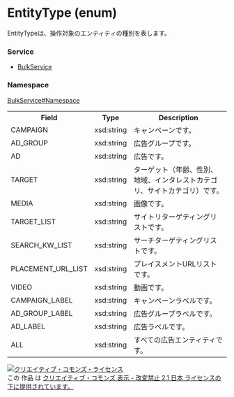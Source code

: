 # EntityType (enum)
EntityTypeは、操作対象のエンティティの種別を表します。
### Service
+ [BulkService](../../services/BulkService.md)

### Namespace
[BulkService#Namespace](../../services/BulkService.md#namespace)

<table>
 <tr>
  <th>Field</th>
  <th>Type</th>
  <th>Description</th>
 <tr>
  <td>CAMPAIGN</td>
  <td>xsd:string</td>
  <td>キャンペーンです。</td>
 </tr>
 <tr>
  <td>AD_GROUP</td>
  <td>xsd:string</td>
  <td>広告グループです。</td>
 </tr>
 <tr>
  <td>AD</td>
  <td>xsd:string</td>
  <td>広告です。</td>
 </tr>
 <tr>
  <td>TARGET</td>
  <td>xsd:string</td>
  <td>ターゲット（年齢、性別、地域、インタレストカテゴリ、サイトカテゴリ）です。</td>
 </tr>
 <tr>
  <td>MEDIA</td>
  <td>xsd:string</td>
  <td>画像です。</td>
 </tr>
 <tr>
  <td>TARGET_LIST</td>
  <td>xsd:string</td>
  <td>サイトリターゲティングリストです。</td>
 </tr>
 <tr>
  <td>SEARCH_KW_LIST</td>
  <td>xsd:string</td>
  <td>サーチターゲティングリストです。</td>
 </tr>
 <tr>
  <td>PLACEMENT_URL_LIST</td>
  <td>xsd:string</td>
  <td>プレイスメントURLリストです。</td>
 </tr>
 <tr>
  <td>VIDEO</td>
  <td>xsd:string</td>
  <td>動画です。</td>
 </tr>
 <tr>
  <td>CAMPAIGN_LABEL</td>
  <td>xsd:string</td>
  <td>キャンペーンラベルです。</td>
 </tr>
 <tr>
  <td>AD_GROUP_LABEL</td>
  <td>xsd:string</td>
  <td>広告グループラベルです。</td>
 </tr>
 <tr>
  <td>AD_LABEL</td>
  <td>xsd:string</td>
  <td>広告ラベルです。</td>
 </tr>
 <tr>
  <td>ALL</td>
  <td>xsd:string</td>
  <td>すべての広告エンティティです。</td>
 </tr>
</table>

<a rel="license" href="http://creativecommons.org/licenses/by-nd/2.1/jp/"><img alt="クリエイティブ・コモンズ・ライセンス" style="border-width:0" src="https://i.creativecommons.org/l/by-nd/2.1/jp/88x31.png" /></a><br />この 作品 は <a rel="license" href="http://creativecommons.org/licenses/by-nd/2.1/jp/">クリエイティブ・コモンズ 表示 - 改変禁止 2.1 日本 ライセンスの下に提供されています。</a>
